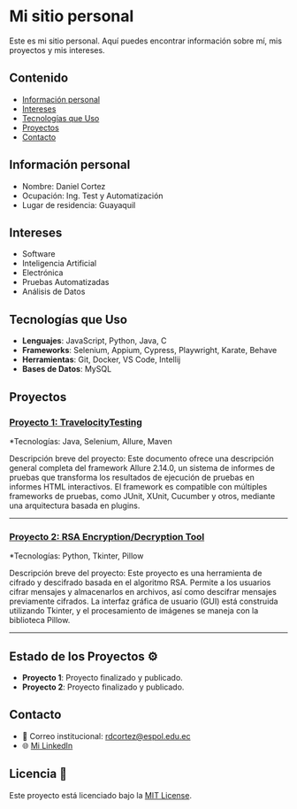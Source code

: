 # Mi sitio personal
Este es mi sitio personal. Aquí puedes encontrar información sobre mí, mis
proyectos y mis intereses.
## Contenido
* [Información personal](#información-personal)
* [Intereses](#intereses)
* [Tecnologías que Uso](#tecnologías-que-uso)
* [Proyectos](#proyectos)
* [Contacto](#contacto)

## Información personal
* Nombre: Daniel Cortez
* Ocupación: Ing. Test y Automatización
* Lugar de residencia: Guayaquil

## Intereses
* Software
* Inteligencia Artificial
* Electrónica
* Pruebas Automatizadas
* Análisis de Datos

## Tecnologías que Uso

- **Lenguajes**: JavaScript, Python, Java, C
- **Frameworks**: Selenium, Appium, Cypress, Playwright, Karate, Behave
- **Herramientas**: Git, Docker, VS Code, Intellij
- **Bases de Datos**: MySQL

## Proyectos

### [Proyecto 1: TravelocityTesting](https://github.com/DanRCM/TravelocityTesting)
*Tecnologías: Java, Selenium, Allure, Maven

Descripción breve del proyecto: Este documento ofrece una descripción general completa del framework Allure 2.14.0, un sistema de informes de pruebas que transforma los resultados de ejecución de pruebas en informes HTML interactivos. El framework es compatible con múltiples frameworks de pruebas, como JUnit, XUnit, Cucumber y otros, mediante una arquitectura basada en plugins.


---

### [Proyecto 2: RSA Encryption/Decryption Tool](https://github.com/DanRCM/RSA-Encryption-Decryption-Tool)
*Tecnologías: Python, Tkinter, Pillow

Descripción breve del proyecto: Este proyecto es una herramienta de cifrado y descifrado basada en el algoritmo RSA. Permite a los usuarios cifrar mensajes y almacenarlos en archivos, así como descifrar mensajes previamente cifrados. La interfaz gráfica de usuario (GUI) está construida utilizando Tkinter, y el procesamiento de imágenes se maneja con la biblioteca Pillow.

---

## Estado de los Proyectos ⚙️

- **Proyecto 1**: Proyecto finalizado y publicado.
- **Proyecto 2**: Proyecto finalizado y publicado.

## Contacto

- 📧 Correo institucional: [rdcortez@espol.edu.ec](mailto:rdcortez@espol.edu.ec)
- 🌐 [Mi LinkedIn](http://www.linkedin.com/in/daniel-cortez-4345162ba)

## Licencia 📜

Este proyecto está licenciado bajo la [MIT License](LICENSE).

